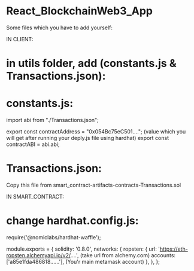 # React_BlockchainWeb3_App

Some files which you have to add yourself:

IN CLIENT:

# in utils folder, add (constants.js & Transactions.json):

# constants.js:
  import abi from "./Transactions.json";

  export const contractAddress = "0x054Bc75eC501...."; (value which you will get after running your deply.js file using hardhat)
  export const contractABI = abi.abi;

# Transactions.json:
  Copy this file from smart_contract-artifacts-contracts-Transactions.sol

IN SMART_CONTRACT:
# change hardhat.config.js: 
  
  require('@nomiclabs/hardhat-waffle');

  module.exports = {
    solidity: '0.8.0',
    networks: {
      ropsten: {
        url: 'https://eth-ropsten.alchemyapi.io/v2/....', (take url from alchemy.com)
        accounts: ['a85e1fda486818......'], (You'r main metamask account)
      },
    },
  };
